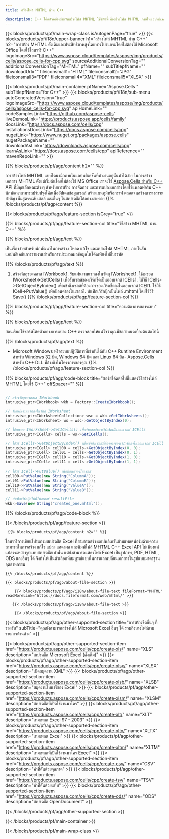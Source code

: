```yaml
---
title: สร้างไฟล์ MHTML ผ่าน C++ 

description: C++ โค้ดตัวอย่างสำหรับสร้างไฟล์ MHTML ใช้รหัสนี้เพื่อสร้างไฟล์ MHTML ภายในแอปพลิเคชันที่ใช้ C++
---
```

{{< blocks/products/pf/main-wrap-class isAutogenPage="true" >}}
{{< blocks/products/pf/i18n/upper-banner h1="สร้างไฟล์ MHTML ผ่าน C++" h2="การสร้าง MHTML ดั้งเดิมและประสิทธิภาพสูงโดยทางโปรแกรมโดยไม่ต้องใช้ Microsoft Office โดยใช้ไลบรารี C++" logoImageSrc="https://www.aspose.cloud/templates/aspose/img/products/cells/aspose_cells-for-cpp.svg" sourceAdditionalConversionTag="" additionalConversionTag="MHTML" pfName="" subTitlepfName="" downloadUrl="" fileiconsmall1="HTML" fileiconsmall2="JPG" fileiconsmall3="PDF" fileiconsmall4="XML" fileiconsmall5="XLSX" >}}

{{< blocks/products/pf/main-container pfName="Aspose.Cells " subTitlepfName="for C++" >}}
{{< blocks/products/pf/i18n/sub-menu autoGeneratedVersion="true" logoImageSrc="https://www.aspose.cloud/templates/aspose/img/products/cells/aspose_cells-for-cpp.svg" apiHomeLink="" codeSamplesLink="https://github.com/aspose-cells" liveDemosLink="https://products.aspose.app/cells/family" docsLink="https://docs.aspose.com/cells/cpp" installationsDocsLink="https://docs.aspose.com/cells/cpp" nugetLink="https://www.nuget.org/packages/aspose.cells" nugetPackageName="" downloadAsLink="https://downloads.aspose.com/cells/cpp" learnAsLink="https://docs.aspose.com/cells/cpp" apiReference="" mavenRepoLink="" >}}

{{% blocks/products/pf/agp/content h2="" %}}

 การสร้างไฟล์ MHTML แบบไดนามิกภายในแอปพลิเคชันที่ทำงานอยู่นั้นทำได้ง่าย ในการสร้างเอกสาร MHTML ตั้งแต่เริ่มต้นโดยไม่ต้องใช้ MS Office เราจะใช้
 [Aspose.Cells สำหรับ C++](https://products.aspose.com/cells/cpp) 
 API ที่มีคุณลักษณะต่างๆ สำหรับการสร้าง การจัดการ และการแปลงเอกสารโดยใช้แพลตฟอร์ม C++ นักพัฒนาสามารถปรับปรุงโค้ดเพื่ออัปเดตข้อมูลเซลล์ สร้างแผนภูมิหรือกราฟ ตลอดจนสร้างตารางสาระสำคัญ เพิ่มสูตรระดับเซลล์ และอื่นๆ ในสเปรดชีตได้อย่างง่ายดาย
{{% /blocks/products/pf/agp/content %}}                                                                             

{{< blocks/products/pf/agp/feature-section isGrey="true" >}}

{{% blocks/products/pf/agp/feature-section-col title="วิธีสร้าง MHTML ผ่าน C++" %}}

{{% blocks/products/pf/agp/text %}}

 เป็นเรื่องง่ายสำหรับนักพัฒนาในการสร้าง โหลด แก้ไข และแปลงไฟล์ MHTML ภายในรันแอปพลิเคชันการรายงานสำหรับการประมวลผลข้อมูลในโค้ดเพียงไม่กี่บรรทัด

{{% /blocks/products/pf/agp/text %}}

1. สร้างวัตถุของคลาส IWorkbook1. รับแผ่นงานแรกลงในวัตถุ IWorksheet1. ใช้เมธอด IWorksheet->GetICells() เพื่อรับเซลล์ของเวิร์กชีตเป็นออบเจกต์ ICElls1. ใช้วิธี ICells->GetObjectByIndex() เพื่อเข้าถึงเซลล์ที่ต้องการของเวิร์กชีตลงในออบเจกต์ ICEll1. ใช้วิธี ICell->PutValue() เพื่อป้อนค่าลงในเซลล์1. บันทึกเวิร์กบุ๊กเป็นไฟล์ .mhtml โดยใช้วิธี Save()
{{% /blocks/products/pf/agp/feature-section-col %}}

{{% blocks/products/pf/agp/feature-section-col title="ความต้องการของระบบ" %}}

{{% blocks/products/pf/agp/text %}}

ก่อนเรียกใช้ซอร์สโค้ดตัวอย่างการแปลง C++ ตรวจสอบให้แน่ใจว่าคุณมีข้อกำหนดเบื้องต้นต่อไปนี้ 

{{% /blocks/products/pf/agp/text %}}

- Microsoft Windows หรือระบบปฏิบัติการที่เข้ากันได้กับ C++ Runtime Environment สำหรับ Windows 32 บิต, Windows 64 บิต และ Linux 64 บิต- Aspose.Cells สำหรับ C++ DLL ที่อ้างอิงในโครงการของคุณ
{{% /blocks/products/pf/agp/feature-section-col %}}

{{% blocks/products/pf/agp/code-block title="ซอร์สโค้ดต่อไปนี้แสดงวิธีสร้างไฟล์ MHTML โดยใช้ C++" offSpacer="" %}}

```cs

// สร้างวัตถุของคลาส IWorkbook
intrusive_ptr<IWorkbook> wkb = Factory::CreateIWorkbook();

// รับแผ่นงานแรกลงในวัตถุ IWorksheet
intrusive_ptr<IWorksheetCollection> wsc = wkb->GetIWorksheets();
intrusive_ptr<IWorksheet> ws = wsc->GetObjectByIndex(0);

// ใช้เมธอด IWorksheet->GetICells() เพื่อรับเซลล์ของเวิร์กชีตเป็นออบเจกต์ ICElls
intrusive_ptr<ICells> cells = ws->GetICells();

// ใช้วิธี ICells->GetObjectByIndex() เพื่อเข้าถึงเซลล์ที่ต้องการของเวิร์กชีตลงในออบเจกต์ ICEll
intrusive_ptr<ICell> cell00 = cells->GetObjectByIndex(0, 0);
intrusive_ptr<ICell> cell01 = cells->GetObjectByIndex(0, 1);
intrusive_ptr<ICell> cell10 = cells->GetObjectByIndex(1, 0);
intrusive_ptr<ICell> cell11 = cells->GetObjectByIndex(1, 1);

// ใช้วิธี ICell->PutValue() เพื่อป้อนค่าลงในเซลล์
cell00->PutValue(new String("ColumnA"));
cell01->PutValue(new String("ColumnB"));
cell10->PutValue(new String("ValueA"));
cell11->PutValue(new String("ValueB"));

// บันทึกเวิร์กบุ๊กไปที่โฟลเดอร์ resultFile
wkb->Save(new String("created_one.mhtml"));


```

{{% /blocks/products/pf/agp/code-block %}}

{{< /blocks/products/pf/agp/feature-section >}}

<!-- aboutfile Starts -->

     
     {{% blocks/products/pf/agp/content h2="" %}}

ไลบรารีการเขียนโปรแกรมสเปรดชีต Excel ที่สามารถสร้างแอปพลิเคชันข้ามแพลตฟอร์มด้วยความสามารถในการสร้าง แก้ไข แปลง แสดงผล และพิมพ์ไฟล์ MHTML C++ Excel API ไม่เพียงแต่แปลงระหว่างรูปแบบสเปรดชีตเท่านั้น แต่ยังสามารถแสดงไฟล์ Excel เป็นรูปภาพ, PDF, HTML, ODS และอื่นๆ ได้ จึงทำให้เป็นตัวเลือกที่สมบูรณ์แบบในการแลกเปลี่ยนเอกสารในรูปแบบมาตรฐานอุตสาหกรรม



    {{% /blocks/products/pf/agp/content %}}

    {{< blocks/products/pf/agp/about-file-section >}}

        {{< blocks/products/pf/agp/i18n/about-file-text fileFormat="MHTML" readMoreLink="https://docs.fileformat.com/web/mhtml/" >}}

       {{< /blocks/products/pf/agp/i18n/about-file-text >}}

        {{< /blocks/products/pf/agp/about-file-section >}}

          

<!-- aboutfile Ends -->

{{< blocks/products/pf/agp/other-supported-section title="การสร้างชีตอื่นๆ ที่รองรับ" subTitle="คุณยังสามารถสร้างไฟล์ Microsoft Excel อื่นๆ ได้ รวมถึงบางไฟล์ตามรายการด้านล่าง" >}}

{{< blocks/products/pf/agp/other-supported-section-item href="https://products.aspose.com/cells/cpp/create-xls/" name="XLS" description="สเปรดชีต Microsoft Excel (ดั้งเดิม)" >}} 
{{< blocks/products/pf/agp/other-supported-section-item href="https://products.aspose.com/cells/cpp/create-xlsx/" name="XLSX" description="เปิดสมุดงาน XML" >}} 
{{< blocks/products/pf/agp/other-supported-section-item href="https://products.aspose.com/cells/cpp/create-xlsb/" name="XLSB" description="สมุดงานไบนารีของ Excel" >}} 
{{< blocks/products/pf/agp/other-supported-section-item href="https://products.aspose.com/cells/cpp/create-xlsm/" name="XLSM" description="สเปรดชีตที่เปิดใช้งานมาโคร" >}} 
{{< blocks/products/pf/agp/other-supported-section-item href="https://products.aspose.com/cells/cpp/create-xlt/" name="XLT" description="เทมเพลต Excel 97 - 2003" >}} 
{{< blocks/products/pf/agp/other-supported-section-item href="https://products.aspose.com/cells/cpp/create-xltx/" name="XLTX" description="เทมเพลต Excel" >}} 
{{< blocks/products/pf/agp/other-supported-section-item href="https://products.aspose.com/cells/cpp/create-xltm/" name="XLTM" description="เทมเพลตที่เปิดใช้งานมาโคร Excel" >}} 
{{< blocks/products/pf/agp/other-supported-section-item href="https://products.aspose.com/cells/cpp/create-csv/" name="CSV" description="ค่าที่คั่นด้วยจุลภาค" >}} 
{{< blocks/products/pf/agp/other-supported-section-item href="https://products.aspose.com/cells/cpp/create-tsv/" name="TSV" description="ค่าที่คั่นด้วยแท็บ" >}} 
{{< blocks/products/pf/agp/other-supported-section-item href="https://products.aspose.com/cells/cpp/create-ods/" name="ODS" description="สเปรดชีต OpenDocument" >}} 

{{< /blocks/products/pf/agp/other-supported-section >}}

{{< /blocks/products/pf/main-container >}}
    
{{< /blocks/products/pf/main-wrap-class >}}
